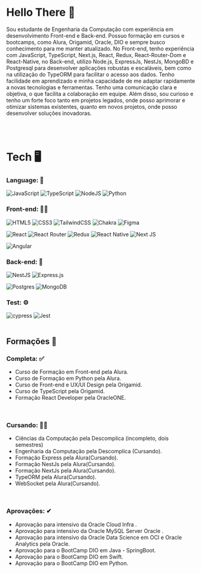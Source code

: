 # Hello There 🤙
Sou estudante de Engenharia da Computação com experiência em
desenvolvimento Front-end e Back-end. Possuo formação em cursos e
bootcamps, como Alura, Origamid, Oracle, DIO e sempre busco conhecimento
para me manter atualizado. No Front-end, tenho experiência com JavaScript,
TypeScript, Next.js, React, Redux, React-Router-Dom e React-Native, no Back-end,
utilizo Node.js, ExpressJs, NestJs, MongoBD e Postgresql para desenvolver
aplicações robustas e escaláveis, bem como na utilização do TypeORM para
facilitar o acesso aos dados. Tenho facilidade em aprendizado e minha
capacidade de me adaptar rapidamente a novas tecnologias e ferramentas.
Tenho uma comunicação clara e objetiva, o que facilita a colaboração em
equipe. Além disso, sou curioso e tenho um forte foco tanto em projetos
legados, onde posso aprimorar e otimizar sistemas existentes, quanto em novos
projetos, onde posso desenvolver soluções inovadoras.


<br>
<br>

# Tech 🖥 

### Language: 📝 
![JavaScript](https://img.shields.io/badge/javascript-%23323330.svg?style=for-the-badge&logo=javascript&logoColor=%23F7DF1E)
![TypeScript](https://img.shields.io/badge/typescript-%23007ACC.svg?style=for-the-badge&logo=typescript&logoColor=white)
![NodeJS](https://img.shields.io/badge/node.js-6DA55F?style=for-the-badge&logo=node.js&logoColor=white)
![Python](https://img.shields.io/badge/python-3670A0?style=for-the-badge&logo=python&logoColor=ffdd54)
<br>
### Front-end: 👨‍🎨
![HTML5](https://img.shields.io/badge/html5-%23E34F26.svg?style=for-the-badge&logo=html5&logoColor=white)
![CSS3](https://img.shields.io/badge/css3-%231572B6.svg?style=for-the-badge&logo=css3&logoColor=white)
![TailwindCSS](https://img.shields.io/badge/tailwindcss-%2338B2AC.svg?style=for-the-badge&logo=tailwind-css&logoColor=white)
![Chakra](https://img.shields.io/badge/chakra-%234ED1C5.svg?style=for-the-badge&logo=chakraui&logoColor=white)
![Figma](https://img.shields.io/badge/figma-%23F24E1E.svg?style=for-the-badge&logo=figma&logoColor=white)

![React](https://img.shields.io/badge/react-%2320232a.svg?style=for-the-badge&logo=react&logoColor=%2361DAFB)
![React Router](https://img.shields.io/badge/React_Router-CA4245?style=for-the-badge&logo=react-router&logoColor=white)
![Redux](https://img.shields.io/badge/redux-%23593d88.svg?style=for-the-badge&logo=redux&logoColor=white)
![React Native](https://img.shields.io/badge/react_native-%2320232a.svg?style=for-the-badge&logo=react&logoColor=%2361DAFB)
![Next JS](https://img.shields.io/badge/Next-black?style=for-the-badge&logo=next.js&logoColor=white)

![Angular](https://img.shields.io/badge/angular-%23DD0031.svg?style=for-the-badge&logo=angular&logoColor=white)
<br>
### Back-end: 🤔
![NestJS](https://img.shields.io/badge/nestjs-%23E0234E.svg?style=for-the-badge&logo=nestjs&logoColor=white)
![Express.js](https://img.shields.io/badge/express.js-%23404d59.svg?style=for-the-badge&logo=express&logoColor=%2361DAFB)

![Postgres](https://img.shields.io/badge/postgres-%23316192.svg?style=for-the-badge&logo=postgresql&logoColor=white)
![MongoDB](https://img.shields.io/badge/MongoDB-%234ea94b.svg?style=for-the-badge&logo=mongodb&logoColor=white)
<br>
### Test: ⚙
![cypress](https://img.shields.io/badge/-cypress-%23E5E5E5?style=for-the-badge&logo=cypress&logoColor=058a5e)
![Jest](https://img.shields.io/badge/-jest-%23C21325?style=for-the-badge&logo=jest&logoColor=white)
<br>
<br>

## Formações 🏫

### Completa: ✅
- Curso de Formação em Front-end pela Alura.
- Curso de Formação em Python pela Alura.
- Curso de Front-end e UX/UI Design pela Origamid.
- Curso de TypeScript pela Origamid.
- Formação React Developer pela OracleONE.
<br>

### Cursando: 🧑‍💻
- Ciências da Computação pela Descomplica (incompleto, dois semestres)
- Engenharia da Computação pela Descomplica (Cursando).
- Formação Express pela Alura(Cursando).
- Formação NestJs pela Alura(Cursando).
- Formação NextJs pela Alura(Cursando).
- TypeORM pela Alura(Cursando).
- WebSocket pela Alura(Cursando).
<br>

### Aprovações: ✔
- Aprovação para intensivo da Oracle Cloud Infra .
- Aprovação para intensivo da Oracle MySQL Server Oracle .
- Aprovação para intensivo da Oracle Data Science em OCI e Oracle Analytics
pela Oracle.
- Aprovação para o BootCamp DIO em Java - SpringBoot.
- Aprovação para o BootCamp DIO em Swift.
- Aprovação para o BootCamp DIO em Python.


